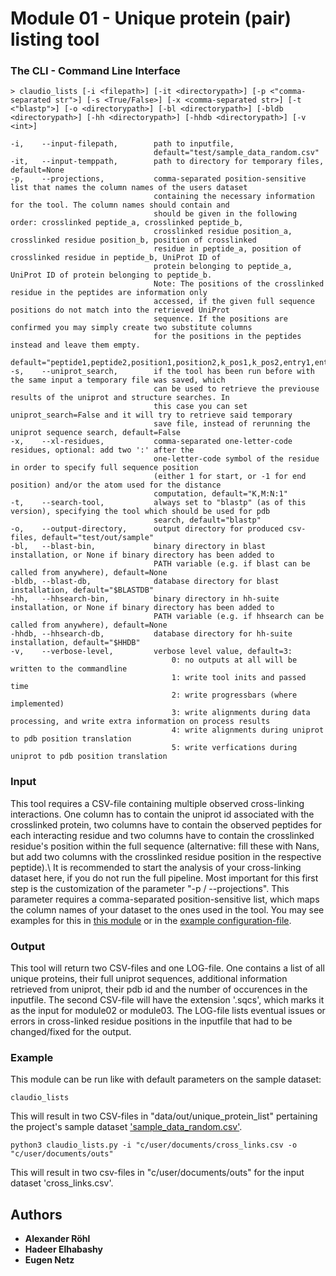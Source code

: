 # Module 01 - Unique protein (pair) listing tool

### The CLI - Command Line Interface
```
> claudio_lists [-i <filepath>] [-it <directorypath>] [-p <"comma-separated str">] [-s <True/False>] [-x <comma-separated str>] [-t <"blastp">] [-o <directorypath>] [-bl <directorypath>] [-bldb <directorypath>] [-hh <directorypath>] [-hhdb <directorypath>] [-v <int>]

-i,    --input-filepath,        path to inputfile,
                                default="test/sample_data_random.csv"
-it,   --input-temppath,        path to directory for temporary files, default=None
-p,    --projections,           comma-separated position-sensitive list that names the column names of the users dataset
                                containing the necessary information for the tool. The column names should contain and 
                                should be given in the following order: crosslinked peptide_a, crosslinked peptide_b, 
                                crosslinked residue position_a, crosslinked residue position_b, position of crosslinked 
                                residue in peptide_a, position of crosslinked residue in peptide_b, UniProt ID of 
                                protein belonging to peptide_a, UniProt ID of protein belonging to peptide_b.
                                Note: The positions of the crosslinked residue in the peptides are information only 
                                accessed, if the given full sequence positions do not match into the retrieved UniProt 
                                sequence. If the positions are confirmed you may simply create two substitute columns 
                                for the positions in the peptides instead and leave them empty.
                                default="peptide1,peptide2,position1,position2,k_pos1,k_pos2,entry1,entry2"
-s,    --uniprot_search,        if the tool has been run before with the same input a temporary file was saved, which 
                                can be used to retrieve the previouse results of the uniprot and structure searches. In 
                                this case you can set uniprot_search=False and it will try to retrieve said temporary 
                                save file, instead of rerunning the uniprot sequence search, default=False
-x,    --xl-residues,           comma-separated one-letter-code residues, optional: add two ':' after the 
                                one-letter-code symbol of the residue in order to specify full sequence position 
                                (either 1 for start, or -1 for end position) and/or the atom used for the distance
                                computation, default="K,M:N:1"
-t,    --search-tool,           always set to "blastp" (as of this version), specifying the tool which should be used for pdb 
                                search, default="blastp"
-o,    --output-directory,      output directory for produced csv-files, default="test/out/sample"
-bl,   --blast-bin,             binary directory in blast installation, or None if binary directory has been added to 
                                PATH variable (e.g. if blast can be called from anywhere), default=None
-bldb, --blast-db,              database directory for blast installation, default="$BLASTDB"
-hh,   --hhsearch-bin,          binary directory in hh-suite installation, or None if binary directory has been added to
                                PATH variable (e.g. if hhsearch can be called from anywhere), default=None
-hhdb, --hhsearch-db,           database directory for hh-suite installation, default="$HHDB"
-v,    --verbose-level,         verbose level value, default=3:
                                    0: no outputs at all will be written to the commandline
                                    1: write tool inits and passed time
                                    2: write progressbars (where implemented)
                                    3: write alignments during data processing, and write extra information on process results
                                    4: write alignments during uniprot to pdb position translation
                                    5: write verfications during uniprot to pdb position translation
```
### Input
This tool requires a CSV-file containing multiple observed cross-linking interactions. One column has to contain the 
uniprot id associated with the crosslinked protein, two columns have to contain the observed peptides for each 
interacting residue and two columns have to contain the crosslinked residue's position within the full sequence 
(alternative: fill these with Nans, but add two columns with the crosslinked residue position in the respective 
peptide).\ It is recommended to start the analysis of your cross-linking dataset here, if you do not run the full 
pipeline. Most important for this first step is the customization of the parameter "-p / --projections". This parameter 
requires a comma-separated position-sensitive list, which maps the column names of your dataset to the ones used in the tool. You may
see examples for this in [this module](https://github.com/KohlbacherLab/CLAUDIO/tree/main/module01/src/main.py)
or in the [example configuration-file](https://github.com/KohlbacherLab/CLAUDIO/tree/main/config/config_description.txt).

### Output
This tool will return two CSV-files and one LOG-file. One contains a list of all unique proteins, their full uniprot 
sequences, additional information retrieved from uniprot, their pdb id and the number of occurences in the inputfile. 
The second CSV-file will have the extension '.sqcs', which marks it as the input for module02 or module03. The LOG-file 
lists eventual issues or errors in cross-linked residue positions in the inputfile that had to be changed/fixed for the 
output.

### Example
This module can be run like with default parameters on the sample dataset:
```
claudio_lists
```
This will result in two CSV-files in "data/out/unique_protein_list" pertaining the project's sample dataset 
['sample_data_random.csv'](https://github.com/KohlbacherLab/CLAUDIO/tree/main/test/sample_data_random.csv).
```
python3 claudio_lists.py -i "c/user/documents/cross_links.csv -o "c/user/documents/outs"
```
This will result in two csv-files in "c/user/documents/outs" for the input dataset 'cross_links.csv'.

## Authors
* **Alexander Röhl**
* **Hadeer Elhabashy**
* **Eugen Netz**
